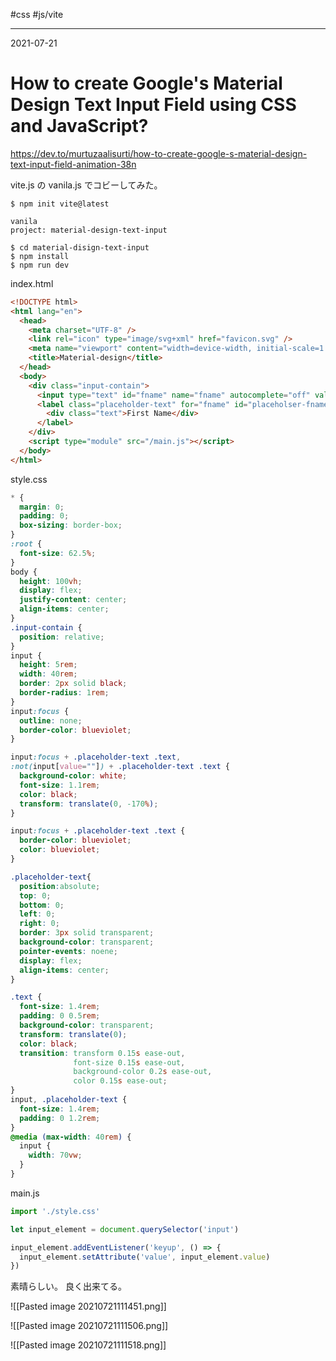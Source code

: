 #css #js/vite

---
2021-07-21

# How to create Google's Material Design Text Input Field using CSS and JavaScript?

https://dev.to/murtuzaalisurti/how-to-create-google-s-material-design-text-input-field-animation-38n


vite.js の vanila.js でコビーしてみた。

```shell
$ npm init vite@latest

vanila
project: material-design-text-input

$ cd material-disign-text-input
$ npm install
$ npm run dev
```

index.html

```html
<!DOCTYPE html>
<html lang="en">
  <head>
    <meta charset="UTF-8" />
    <link rel="icon" type="image/svg+xml" href="favicon.svg" />
    <meta name="viewport" content="width=device-width, initial-scale=1.0" />
    <title>Material-design</title>
  </head>
  <body>
    <div class="input-contain">
      <input type="text" id="fname" name="fname" autocomplete="off" value="" aria-labelledby="placeholser-fname">
      <label class="placeholder-text" for="fname" id="placeholser-fname">
        <div class="text">First Name</div>
      </label>
    </div>
    <script type="module" src="/main.js"></script>
  </body>
</html>

```

style.css

```css
* {
  margin: 0;
  padding: 0;
  box-sizing: border-box;
}
:root {
  font-size: 62.5%;
}
body {
  height: 100vh;
  display: flex;
  justify-content: center;
  align-items: center;
}
.input-contain {
  position: relative;
}
input {
  height: 5rem;
  width: 40rem;
  border: 2px solid black;
  border-radius: 1rem;
}
input:focus {
  outline: none;
  border-color: blueviolet;
}

input:focus + .placeholder-text .text,
:not(input[value=""]) + .placeholder-text .text {
  background-color: white;
  font-size: 1.1rem;
  color: black;
  transform: translate(0, -170%);
}

input:focus + .placeholder-text .text {
  border-color: blueviolet;
  color: blueviolet;
}

.placeholder-text{
  position:absolute;
  top: 0;
  bottom: 0;
  left: 0;
  right: 0;
  border: 3px solid transparent;
  background-color: transparent;
  pointer-events: noene;
  display: flex;
  align-items: center;
}

.text {
  font-size: 1.4rem;
  padding: 0 0.5rem;
  background-color: transparent;
  transform: translate(0);
  color: black;
  transition: transform 0.15s ease-out,
              font-size 0.15s ease-out,
              background-color 0.2s ease-out,
              color 0.15s ease-out;
}
input, .placeholder-text {
  font-size: 1.4rem;
  padding: 0 1.2rem;
}
@media (max-width: 40rem) {
  input {
    width: 70vw;
  }
}
```

main.js

```js
import './style.css'

let input_element = document.querySelector('input')

input_element.addEventListener('keyup', () => {
  input_element.setAttribute('value', input_element.value)
})
```

素晴らしい。
良く出来てる。

![[Pasted image 20210721111451.png]]

![[Pasted image 20210721111506.png]]

![[Pasted image 20210721111518.png]]


